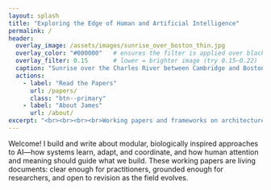 ```yaml
---
layout: splash
title: "Exploring the Edge of Human and Artificial Intelligence"
permalink: /
header:
  overlay_image: /assets/images/sunrise_over_boston_thin.jpg
  overlay_color: "#000000"   # ensures the filter is applied over black, not theme default
  overlay_filter: 0.15       # lower = brighter image (try 0.15–0.22)
  caption: "Sunrise over the Charles River between Cambridge and Boston"
  actions:
    - label: "Read the Papers"
      url: /papers/
      class: "btn--primary"
    - label: "About James"
      url: /about/
excerpt: "<br><br><br><br>Working papers and frameworks on architecture, attention, and the pursuit of wisdom in machine intelligence."
---
```


<style>
/* Shallower hero that expands to fit content */
.page__hero--overlay {
  min-height: 48vh !important;
  height: auto !important;
  background-position: center 35% !important;
  background-size: cover !important;
  padding-top: 0 !important;      /* we'll add spacing with a spacer below */
  padding-bottom: 1.75rem !important;
}

/* 🚀 Add a spacer at the top of the hero content to push everything down */
.page__hero--overlay .wrapper::before {
  content: "";
  display: block;
  height: 3rem;                   /* increase to push lower (e.g., 4rem, 5rem) */
}

/* Subtitle (excerpt) still can have some extra space if desired */
.page__hero .page__lead {
  margin-top: 1.5rem !important;  /* fine-tune local gap under the title */
}

/* Button row spacing under subtitle (optional extra nudge) */
.page__hero .page__meta,
.page__hero .page__actions {
  margin-top: 1.5rem !important;
}

/* Mobile: a bit taller for readability */
@media (max-width: 768px) {
  .page__hero--overlay {
    min-height: 52vh !important;
    background-position: center 40% !important;
  }
  .page__hero--overlay .wrapper::before {
    height: 2.25rem;              /* smaller spacer on phones */
  }
}
</style>

Welcome! I build and write about modular, biologically inspired approaches to AI—how systems learn, adapt, and coordinate, and how human attention and meaning should guide what we build. These working papers are living documents: clear enough for practitioners, grounded enough for researchers, and open to revision as the field evolves.
